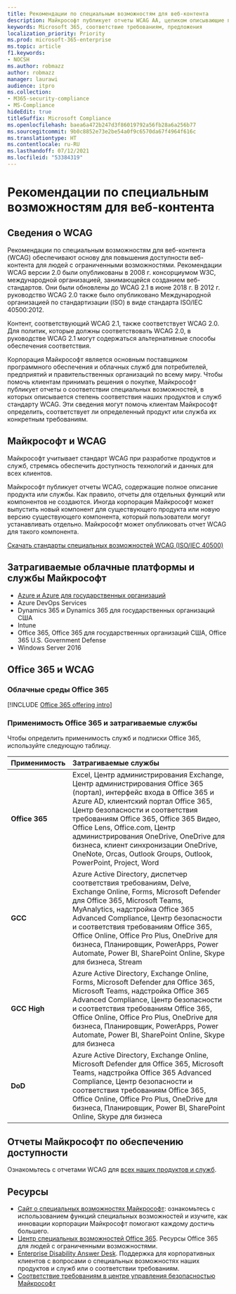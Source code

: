 ```yaml
---
title: Рекомендации по специальным возможностям для веб-контента
description: Майкрософт публикует отчеты WCAG AA, целиком описывающие продукт, службу или части продукта, которые можно установить отдельно.
keywords: Microsoft 365, соответствие требованиям, предложения
localization_priority: Priority
ms.prod: microsoft-365-enterprise
ms.topic: article
f1.keywords:
- NOCSH
ms.author: robmazz
author: robmazz
manager: laurawi
audience: itpro
ms.collection:
- M365-security-compliance
- MS-Compliance
hideEdit: true
titleSuffix: Microsoft Compliance
ms.openlocfilehash: baea6a472b247d3f86019792a56fb28a6a256b77
ms.sourcegitcommit: 9b0c8852e73e2be54a0f9c6570da67f4964f616c
ms.translationtype: HT
ms.contentlocale: ru-RU
ms.lasthandoff: 07/12/2021
ms.locfileid: "53384319"
---
```

# <a name="web-content-accessibility-guidelines"></a>Рекомендации по специальным возможностям для веб-контента

## <a name="about-wcag"></a>Сведения о WCAG

Рекомендации по специальным возможностям для веб-контента (WCAG) обеспечивают основу для повышения доступности веб-контента для людей с ограниченными возможностями. Рекомендации WCAG версии 2.0 были опубликованы в 2008 г. консорциумом W3C, международной организацией, занимающейся созданием веб-стандартов. Они были обновлены до WCAG 2.1 в июне 2018 г. В 2012 г. руководство WCAG 2.0 также было опубликовано Международной организацией по стандартизации (ISO) в виде стандарта ISO/IEC 40500:2012.

Контент, соответствующий WCAG 2.1, также соответствует WCAG 2.0. Для политик, которые должны соответствовать WCAG 2.0, в руководстве WCAG 2.1 могут содержаться альтернативные способы обеспечения соответствия.

Корпорация Майкрософт является основным поставщиком программного обеспечения и облачных служб для потребителей, предприятий и правительственных организаций по всему миру. Чтобы помочь клиентам принимать решения о покупке, Майкрософт публикует отчеты о соответствии специальных возможностей, в которых описывается степень соответствия наших продуктов и служб стандарту WCAG. Эти сведения могут помочь клиентам Майкрософт определить, соответствует ли определенный продукт или служба их конкретным требованиям.
  
## <a name="microsoft-and-wcag"></a>Майкрософт и WCAG

Майкрософт учитывает стандарт WCAG при разработке продуктов и служб, стремясь обеспечить доступность технологий и данных для всех клиентов.

Майкрософт публикует отчеты WCAG, содержащие полное описание продукта или службы. Как правило, отчеты для отдельных функций или компонентов не создаются. Иногда корпорация Майкрософт может выпустить новый компонент для существующего продукта или новую версию существующего компонента, который пользователи могут устанавливать отдельно. Майкрософт может опубликовать отчет WCAG для такого компонента.

[Скачать стандарты специальных возможностей WCAG (ISO/IEC 40500)](https://www.w3.org/WAI/standards-guidelines/wcag/)

## <a name="microsoft-in-scope-cloud-platforms--services"></a>Затрагиваемые облачные платформы и службы Майкрософт

- [Azure и Azure для государственных организаций](https://go.microsoft.com/fwlink/p/?linkid=2051569)
- Azure DevOps Services
- Dynamics 365 и Dynamics 365 для государственных организаций США
- Intune
- Office 365, Office 365 для государственных организаций США, Office 365 U.S. Government Defense
- Windows Server 2016

## <a name="office-365-and-wcag"></a>Office 365 и WCAG

### <a name="office-365-cloud-environments"></a>Облачные среды Office 365

[!INCLUDE [Office 365 offering intro](../includes/o365-offering-introduction.md)]

### <a name="office-365-applicability-and-in-scope-services"></a>Применимость Office 365 и затрагиваемые службы

Чтобы определить применимость служб и подписки Office 365, используйте следующую таблицу.

| **Применимость** | **Затрагиваемые службы** |
|:------------------|:----------------------|
| **Office 365** | Excel, Центр администрирования Exchange, Центр администрирования Office 365 (портал), интерфейс входа в Office 365 и Azure AD, клиентский портал Office 365, Центр безопасности и соответствия требованиям Office 365, Office 365 Видео, Office Lens, Office.com, Центр администрирования OneDrive, OneDrive для бизнеса, клиент синхронизации OneDrive, OneNote, Orcas, Outlook Groups, Outlook, PowerPoint, Project, Word  |
| **GCC** | Azure Active Directory, диспетчер соответствия требованиям, Delve, Exchange Online, Forms, Microsoft Defender для Office 365, Microsoft Teams, MyAnalytics, надстройка Office 365 Advanced Compliance, Центр безопасности и соответствия требованиям Office 365, Office Online, Office Pro Plus, OneDrive для бизнеса, Планировщик, PowerApps, Power Automate, Power BI, SharePoint Online, Skype для бизнеса, Stream |
| **GCC High** | Azure Active Directory, Exchange Online, Forms, Microsoft Defender для Office 365, Microsoft Teams, надстройка Office 365 Advanced Compliance, Центр безопасности и соответствия требованиям Office 365, Office Online, Office Pro Plus, OneDrive для бизнеса, Планировщик, PowerApps, Power Automate, Power BI, SharePoint Online, Skype для бизнеса |
| **DoD** | Azure Active Directory, Exchange Online, Microsoft Defender для Office 365, Microsoft Teams, надстройка Office 365 Advanced Compliance, Центр безопасности и соответствия требованиям Office 365, Office Online, Office Pro Plus, OneDrive для бизнеса, Планировщик, Power BI, SharePoint Online, Skype для бизнеса |

## <a name="microsoft-accessibility-conformance-reports"></a>Отчеты Майкрософт по обеспечению доступности

Ознакомьтесь с отчетами WCAG для [всех наших продуктов и служб](https://cloudblogs.microsoft.com/industry-blog/government/2018/09/11/accessibility-conformance-reports/).

## <a name="resources"></a>Ресурсы

- [Сайт о специальных возможностях Майкрософт](https://www.microsoft.com/accessibility): ознакомьтесь с использованием функций специальных возможностей и изучите, как инновации корпорации Майкрософт помогают каждому достичь большего.
- [Центр специальных возможностей Office 365](https://go.microsoft.com/fwlink/p/?linkid=2051801). Ресурсы Office 365 для людей с ограниченными возможностями.
- [Enterprise Disability Answer Desk](https://go.microsoft.com/fwlink/p/?linkid=2050890). Поддержка для корпоративных клиентов с вопросами о специальных возможностях наших продуктов и служб или о соответствии требованиям.
- [Соответствие требованиям в центре управления безопасностью Майкрософт](https://www.microsoft.com/trust-center/compliance/compliance-overview)
